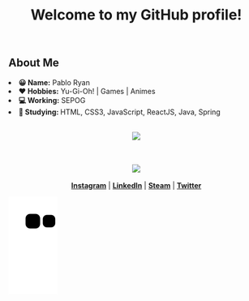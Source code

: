 <h1 align="center">Welcome to my GitHub profile!</h1>

<br>

<h2> About Me </h2>
  <li><strong> 😀 Name:</strong> Pablo Ryan</li>
  <li><strong> ❤ Hobbies:</strong> Yu-Gi-Oh! | Games | Animes</li>
  <li><strong> 💻 Working:</strong> SEPOG</li>
  <li><strong> 🔎 Studying: </strong>HTML, CSS3, JavaScript, ReactJS, Java, Spring</li>

<br>

<p align="center">
<a href="https://github.com/Sutanrrier"><img src="https://github-readme-stats.vercel.app/api/top-langs/?username=Sutanrrier&layout=compact&langs_count=7&theme=dracula"/
</a></p>

<br>

<p align="center">
 <a href="https://github.com/Sutanrrier"><img src="https://github-readme-stats.vercel.app/api?username=Sutanrrier&theme=dracula&include_all_commits=true&show_icons=true"></a>
</p>
 
 <p align="center">
  <strong><a href="https://www.instagram.com/sutanrrier/">Instagram</a></strong> |
  <strong><a href="https://www.linkedin.com/in/pablo-ryan">LinkedIn</a></strong> |
  <strong><a href="https://steamcommunity.com/id/sutanrrier">Steam</a></strong> |
  <strong><a href="https://twitter.com/sutanrrier">Twitter</a></strong>
</p>

![Snake animation](https://github.com/Sutanrrier/Sutanrrier/blob/output/github-contribution-grid-snake.svg)

